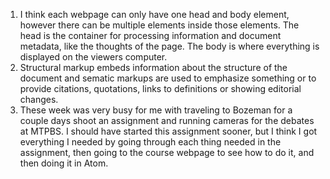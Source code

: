 1. I think each webpage can only have one head and body element, however there can be multiple elements inside those elements. The head is the container for processing information and document metadata, like the thoughts of the page. The body is where everything is displayed on the viewers computer.
2. Structural markup embeds information about the structure of the document and sematic markups are used to emphasize something or to provide citations, quotations, links to definitions or showing editorial changes.
3. These week was very busy for me with traveling to Bozeman for a couple days shoot an assignment and running cameras for the debates at MTPBS. I should have started this assignment sooner, but I think I got everything I needed by going through each thing needed in the assignment, then going to the course webpage to see how to do it, and then doing it in Atom. 
